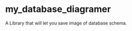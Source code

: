 my_database_diagramer
=====================

A Library that will let you save image of database schema.
